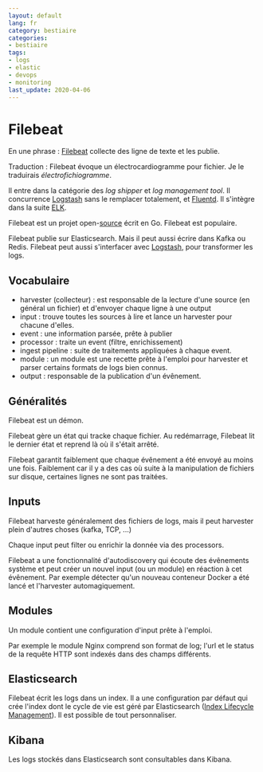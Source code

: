 ```yaml
---
layout: default
lang: fr
category: bestiaire
categories:
- bestiaire
tags:
- logs
- elastic
- devops
- monitoring
last_update: 2020-04-06
---
```


# Filebeat

En une phrase : [Filebeat][filebeat-official-website] collecte 
des ligne de texte et les publie.

Traduction : Filebeat évoque un électrocardiogramme pour fichier.
 Je le traduirais _électrofichiogramme_.

Il entre dans la catégorie des _log shipper_ et 
_log management tool_. Il concurrence
[Logstash][logstash-official-website] sans le remplacer
totalement, et [Fluentd][fluentd-official-website].
Il s'intègre dans la suite [ELK][elk-official-website].

Filebeat est un projet open-[source][filebeat-github] écrit
en Go. Filebeat est populaire.

Filebeat publie sur Elasticsearch. Mais il peut
aussi écrire dans Kafka ou Redis. Filebeat peut aussi 
s'interfacer avec [Logstash][logstash-official-website],
pour transformer les logs.

## Vocabulaire

- harvester (collecteur) : est responsable de la lecture d'une
  source (en général un fichier) et d'envoyer chaque ligne 
  à une output
- input : trouve toutes les sources à lire et lance un 
  harvester pour chacune d'elles. 
- event : une information parsée, prête à publier
- processor : traite un event (filtre, enrichissement)
- ingest pipeline : suite de traitements appliquées à chaque
  event.
- module : un module est une recette prête à l'emploi pour
  harvester et parser certains formats de logs bien connus.
- output : responsable de la publication d'un évênement.

## Généralités

Filebeat est un démon.

Filebeat gère un état qui tracke chaque fichier. Au 
redémarrage, Filebeat lit le dernier état et reprend
là où il s'était arrêté.

Filebeat garantit faiblement que chaque évênement a été envoyé
au moins une fois. Faiblement car il y a des cas où suite
à la manipulation de fichiers sur disque, certaines lignes
ne sont pas traitées.

## Inputs

Filebeat harveste généralement des fichiers de logs, mais
il peut harvester plein d'autres choses (kafka, TCP, ...)

Chaque input peut filter ou enrichir la donnée via des 
processors.

Filebeat a une fonctionnalité d'autodiscovery qui écoute
des évênements système et peut créer un nouvel input
(ou un module) en réaction à cet évênement. Par exemple
détecter qu'un nouveau conteneur Docker a été lancé et
l'harvester automagiquement.

## Modules

Un module contient une configuration d'input prête à l'emploi.

Par exemple le module Nginx comprend son format
de log; l'url et le status de la requête HTTP sont indexés dans
des champs différents.

## Elasticsearch

Filebeat écrit les logs dans un index. Il a une configuration
par défaut qui crée l'index dont le cycle de vie est 
géré par Elasticsearch ([Index Lifecycle Management][elasticsearch-ilm]).
Il est possible de tout personnaliser.


## Kibana 

Les logs stockés dans Elasticsearch sont consultables
dans Kibana. 

[fluentd-official-website]: https://www.fluentd.org/

[elk-official-website]: https://www.elastic.co/fr/what-is/elk-stack

[elasticsearch-ilm]: https://www.elastic.co/guide/en/elasticsearch/reference/current/getting-started-index-lifecycle-management.html

[logstash-official-website]: https://www.elastic.co/fr/logstash

[filebeat-official-website]:
https://github.com/elastic/beats/tree/master/filebeat

[filebeat-github]:
https://github.com/elastic/beats/tree/master/filebeat